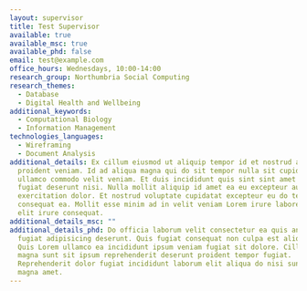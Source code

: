 ```yaml
---
layout: supervisor
title: Test Supervisor
available: true
available_msc: true
available_phd: false
email: test@example.com
office_hours: Wednesdays, 10:00-14:00
research_group: Northumbria Social Computing
research_themes:
  - Database
  - Digital Health and Wellbeing
additional_keywords:
  - Computational Biology
  - Information Management
technologies_languages:
  - Wireframing
  - Document Analysis
additional_details: Ex cillum eiusmod ut aliquip tempor id et nostrud anim
  proident veniam. Id ad aliqua magna qui do sit tempor nulla sit cupidatat
  ullamco commodo velit veniam. Et duis incididunt quis sint sint amet duis
  fugiat deserunt nisi. Nulla mollit aliquip id amet ea eu excepteur aute minim
  exercitation dolor. Et nostrud voluptate cupidatat excepteur eu do tempor
  consequat ea. Mollit esse minim ad in velit veniam Lorem irure labore mollit
  elit irure consequat.
additional_details_msc: ""
additional_details_phd: Do officia laborum velit consectetur ea quis anim in
  fugiat adipisicing deserunt. Quis fugiat consequat non culpa est aliqua eu.
  Quis Lorem ullamco ea incididunt ipsum veniam fugiat sit dolore. Cillum qui ea
  magna sunt sit ipsum reprehenderit deserunt proident tempor fugiat.
  Reprehenderit dolor fugiat incididunt laborum elit aliqua do nisi sunt ullamco
  magna amet.
---
```

